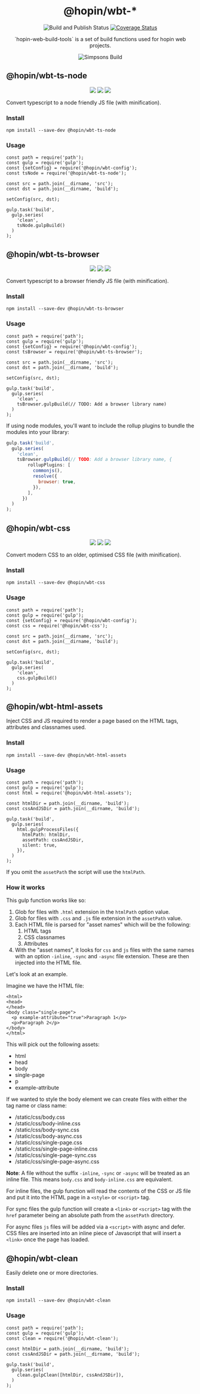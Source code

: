 <h1  align="center">@hopin/wbt-*</h1>

<p align="center">
  <img src="https://github.com/gauntface/hopin-web-build-tools/workflows/Build%20and%20Publish/badge.svg" alt="Build and Publish Status" />
  <a href="https://coveralls.io/github/gauntface/hopin-web-build-tools?branch=master"><img src="https://img.shields.io/coveralls/github/gauntface/hopin-web-build-tools.svg" alt="Coverage Status" /></a>
</p>

<p align="center">
`hopin-web-build-tools` is a set of build functions used for hopin web projects.
</p>


<p align="center">
<img alt="Simpsons Build" src="https://media.giphy.com/media/xT5LMsbnMnCR0DjeE0/giphy.gif" />
</p>

## @hopin/wbt-ts-node

<p align=center>
  <a href="https://david-dm.org/gauntface/hopin-web-build-tools?path=packages/typescript-node" title="dependencies status"><img src="https://david-dm.org/gauntface/hopin-web-build-tools/status.svg?path=packages/typescript-node"/></a>
  <a href="https://david-dm.org/gauntface/hopin-web-build-tools?path=packages/typescript-node&type=dev" title="devDependencies status"><img src="https://david-dm.org/gauntface/hopin-web-build-tools/dev-status.svg?path=packages/typescript-node"/></a>
  <a href="https://david-dm.org/gauntface/hopin-web-build-tools?path=packages/typescript-node&type=peer" title="peerDependencies status"><img src="https://david-dm.org/gauntface/hopin-web-build-tools/peer-status.svg?path=packages/typescript-node"/></a>
</p>

Convert typescript to a node friendly JS file (with minification).

### Install

```
npm install --save-dev @hopin/wbt-ts-node
```

### Usage

```
const path = require('path');
const gulp = require('gulp');
const {setConfig} = require('@hopin/wbt-config');
const tsNode = require('@hopin/wbt-ts-node'); 

const src = path.join(__dirname, 'src');
const dst = path.join(__dirname, 'build');

setConfig(src, dst);

gulp.task('build',
  gulp.series(
    'clean',
    tsNode.gulpBuild()
  )
);
```

## @hopin/wbt-ts-browser

<p align=center>
  <a href="https://david-dm.org/gauntface/hopin-web-build-tools?path=packages/typescript-browser-module" title="dependencies status"><img src="https://david-dm.org/gauntface/hopin-web-build-tools/status.svg?path=packages/typescript-browser-module"/></a>
  <a href="https://david-dm.org/gauntface/hopin-web-build-tools?path=packages/typescript-browser-module&type=dev" title="devDependencies status"><img src="https://david-dm.org/gauntface/hopin-web-build-tools/dev-status.svg?path=packages/typescript-browser-module"/></a>
  <a href="https://david-dm.org/gauntface/hopin-web-build-tools?path=packages/typescript-browser-module&type=peer" title="peerDependencies status"><img src="https://david-dm.org/gauntface/hopin-web-build-tools/peer-status.svg?path=packages/typescript-browser-module"/></a>
</p>

Convert typescript to a browser friendly JS file (with minification).

### Install

```
npm install --save-dev @hopin/wbt-ts-browser
```

### Usage

```
const path = require('path');
const gulp = require('gulp');
const {setConfig} = require('@hopin/wbt-config');
const tsBrowser = require('@hopin/wbt-ts-browser'); 

const src = path.join(__dirname, 'src');
const dst = path.join(__dirname, 'build');

setConfig(src, dst);

gulp.task('build',
  gulp.series(
    'clean',
    tsBrowser.gulpBuild(// TODO: Add a browser library name)
  )
);
```

If using node modules, you'll want to include the rollup plugins to bundle the modules into your library:

```javascript
gulp.task('build',
  gulp.series(
    'clean',
    tsBrowser.gulpBuild(// TODO: Add a browser library name, {
        rollupPlugins: [
          commonjs(),
          resolve({
            browser: true,
          }),
        ],
      })
  )
);
```

## @hopin/wbt-css

<p align=center>
  <a href="https://david-dm.org/gauntface/hopin-web-build-tools?path=packages/css" title="dependencies status"><img src="https://david-dm.org/gauntface/hopin-web-build-tools/status.svg?path=packages/css"/></a>
  <a href="https://david-dm.org/gauntface/hopin-web-build-tools?path=packages/css&type=dev" title="devDependencies status"><img src="https://david-dm.org/gauntface/hopin-web-build-tools/dev-status.svg?path=packages/css"/></a>
  <a href="https://david-dm.org/gauntface/hopin-web-build-tools?path=packages/css&type=peer" title="peerDependencies status"><img src="https://david-dm.org/gauntface/hopin-web-build-tools/peer-status.svg?path=packages/css"/></a>
</p>

Convert modern CSS to an older, optimised CSS file (with minification).

### Install

```
npm install --save-dev @hopin/wbt-css
```

### Usage

```
const path = require('path');
const gulp = require('gulp');
const {setConfig} = require('@hopin/wbt-config');
const css = require('@hopin/wbt-css'); 

const src = path.join(__dirname, 'src');
const dst = path.join(__dirname, 'build');

setConfig(src, dst);

gulp.task('build',
  gulp.series(
    'clean',
    css.gulpBuild()
  )
);
```

## @hopin/wbt-html-assets

Inject CSS and JS required to render a page based on the HTML tags, attributes and classnames used.

### Install

```
npm install --save-dev @hopin/wbt-html-assets
```

### Usage

```
const path = require('path');
const gulp = require('gulp');
const html = require('@hopin/wbt-html-assets'); 

const htmlDir = path.join(__dirname, 'build');
const cssAndJSDir = path.join(__dirname, 'build');

gulp.task('build',
  gulp.series(
    html.gulpProcessFiles({
      htmlPath: htmlDir,
      assetPath: cssAndJSDir,
      silent: true,
    }),
  )
);
```

If you omit the `assetPath` the script will use the `htmlPath`.

### How it works

This gulp function works like so:

1. Glob for files with `.html` extension in the `htmlPath` option value.
1. Glob for files with `.css` and `.js` file extension in the `assetPath` value.
1. Each HTML file is parsed for "asset names" which will be the following:
    1. HTML tags
    1. CSS classnames
    1. Attributes
1. With the "asset names", it looks for `css` and `js` files with the same names
   with an option `-inline`, `-sync` and `-async` file extension. These are then
   injected into the HTML file.

Let's look at an example.

Imagine we have the HTML file:

```
<html>
<head>
</head>
<body class="single-page">
  <p example-attribute="true">Paragraph 1</p>
  <p>Paragraph 2</p>
</body>
</html>
```

This will pick out the following assets:

- html
- head
- body
- single-page
- p
- example-attribute

If we wanted to style the body element we can create files with either the tag name
or class name:

- /static/css/body.css
- /static/css/body-inline.css
- /static/css/body-sync.css
- /static/css/body-async.css
- /static/css/single-page.css
- /static/css/single-page-inline.css
- /static/css/single-page-sync.css
- /static/css/single-page-async.css

**Note**: A file without the suffix `-inline`, `-sync` or `-async` will be treated as
an inline file. This means `body.css` and `body-inline.css` are equivalent.

For inline files, the gulp function will read the contents of the CSS or JS file
and put it into the HTML page in a `<style>` or `<script>` tag.

For sync files the gulp function will create a `<link>` or `<script>` tag with
the `href` parameter being an absolute path from the `assetPath` directory.

For async files `js` files will be added via a `<script>` with async and defer.
CSS files are inserted into an inline piece of Javascript that will insert
a `<link>` once the page has loaded.

## @hopin/wbt-clean

Easily delete one or more directories.

### Install

```
npm install --save-dev @hopin/wbt-clean
```

### Usage

```
const path = require('path');
const gulp = require('gulp');
const clean = require('@hopin/wbt-clean'); 

const htmlDir = path.join(__dirname, 'build');
const cssAndJSDir = path.join(__dirname, 'build');

gulp.task('build',
  gulp.series(
    clean.gulpClean([htmlDir, cssAndJSDir]),
  )
);
```
